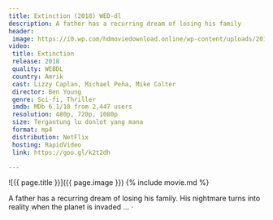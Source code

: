 ```yaml
---
title: Extinction (2018) WED-dl
description: A father has a recurring dream of losing his family
header:
 image: https://i0.wp.com/hdmoviedownload.online/wp-content/uploads/2018/07/1.jpg
video:
 title: Extinction
 release: 2018
 quality: WEBDL
 country: Amrik
 cast: Lizzy Caplan, Michael Peña, Mike Colter
 director: Ben Young
 genre: Sci-fi, Thriller
 imdb: MDb 6.1/10 from 2,447 users
 resolution: 480p, 720p, 1080p
 size: Tergantung lu donlot yang mana
 format: mp4
 distribution: NetFlix
 hosting: RapidVideo
 link: https://goo.gl/k2t2dh

---
```

![{{ page.title }}]({{ page.image }})
{% include movie.md %}


A father has a recurring dream of losing his family. His nightmare turns into reality when the planet is invaded ... ·
